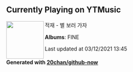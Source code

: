 ## Currently Playing on YTMusic

[<img align="left" width="100" src="https://lh3.googleusercontent.com/tyVib2WfBLBGO5zPaNu-TdxKrZlmWkjEL2y11sKw17bjT6D7oIuBloIxpqmS1pR5rpZttmdcPgsLvVc">](https://music.youtube.com/watch?v=TlaGDYbxnJk)

적재 - 별 보러 가자

**Albums**: FINE

Last updated at 03/12/2021 13:45

#### Generated with [20chan/github-now](https://github.com/20chan/github-now)


<!--
**20chan/20chan** is a ✨ _special_ ✨ repository because its `README.md` (this file) appears on your GitHub profile.

Here are some ideas to get you started:

- 🔭 I’m currently working on ...
- 🌱 I’m currently learning ...
- 👯 I’m looking to collaborate on ...
- 🤔 I’m looking for help with ...
- 💬 Ask me about ...
- 📫 How to reach me: ...
- 😄 Pronouns: ...
- ⚡ Fun fact: ...
-->
